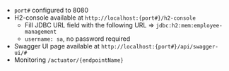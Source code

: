 - `port#` configured to 8080
- H2-console available at `http://localhost:{port#}/h2-console`
  - Fill JDBC URL field with the following URL => `jdbc:h2:mem:employee-management`
  - `username: sa`, no password required
- Swagger UI page available at `http://localhost:{port#}/api/swagger-ui/#`
- Monitoring `/actuator/{endpointName}`
